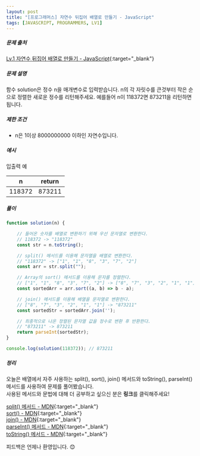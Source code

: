 ```yaml
---
layout: post
title: "[프로그래머스] 자연수 뒤집어 배열로 만들기 - JavaScript"
tags: [JAVASCRIPT, PROGRAMMERS, LV1]
---
```

##### 문제 출처
[Lv.1 자연수 뒤집어 배열로 만들기 - JavaScript](https://programmers.co.kr/learn/courses/30/lessons/12933?language=javascript){:target="_blank"}

##### 문제 설명
함수 solution은 정수 n을 매개변수로 입력받습니다. n의 각 자릿수를 큰것부터 작은 순으로 정렬한 새로운 정수를 리턴해주세요. 예를들어 n이 118372면 873211을 리턴하면 됩니다.

##### 제한 조건
* n은 1이상 8000000000 이하인 자연수입니다.

##### 예시
입출력 예

|n|return|
|---|---|
|118372|873211|

##### 풀이
```javascript
function solution(n) {

    // 들어온 숫자를 배열로 변환하기 위해 우선 문자열로 변환한다.
    // 118372 -> "118372"
    const str = n.toString();

    // split() 메서드를 이용해 문자열을 배열로 변환한다.
    // "118372" -> ["1", "1", "8", "3", "7", "2"]
    const arr = str.split("");

    // Array의 sort() 메서드를 이용해 문자를 정렬한다.
    // ["1", "1", "8", "3", "7", "2"] -> ["8", "7", "3", "2", "1", "1"]
    const sortedArr = arr.sort((a, b) => b - a);

    // join() 메서드를 이용해 배열을 문자열로 변환한다.
    // ["8", "7", "3", "2", "1", "1"] -> "873211"
    const sortedStr = sortedArr.join('');

    // 최종적으로 나온 정렬된 문자열 값을 정수로 변환 후 반환한다.
    // "873211" -> 873211
    return parseInt(sortedStr);
}

console.log(solution(118372)); // 873211
```

##### 정리
오늘은 배열에서 자주 사용하는 split(), sort(), join() 메서드와 toString(), parseInt() 메서드를 사용하여 문제를 풀어봤습니다.<br />
사용된 메서드와 문법에 대해 더 공부하고 싶으신 분은 **링크**를 클릭해주세요!

[split() 메서드 - MDN](https://developer.mozilla.org/ko/docs/Web/JavaScript/Reference/Global_Objects/String/split){:target="_blank"}<br />
[sort() - MDN](https://developer.mozilla.org/ko/docs/Web/JavaScript/Reference/Global_Objects/Array/sort){:target="_blank"}<br />
[join() - MDN](https://developer.mozilla.org/ko/docs/Web/JavaScript/Reference/Global_Objects/Array/join){:target="_blank"}<br />
[parseInt() 메서드 - MDN](https://developer.mozilla.org/ko/docs/Web/JavaScript/Reference/Global_Objects/parseInt){:target="_blank"}<br />
[toString() 메서드 - MDN](https://developer.mozilla.org/ko/docs/Web/JavaScript/Reference/Global_Objects/Number/toString){:target="_blank"}

피드백은 언제나 환영입니다. 😊